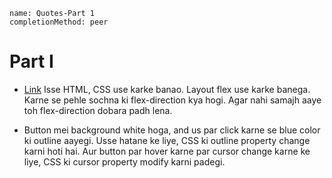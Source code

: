 ```ngMeta
name: Quotes-Part 1
completionMethod: peer
```

# Part I
- [Link](https://codepen.io/navgurukul/full/LbBKaX) Isse HTML, CSS use karke banao. Layout flex use karke banega. Karne se pehle sochna ki flex-direction kya hogi. Agar nahi samajh aaye toh flex-direction dobara padh lena.

- Button mei background white hoga, and us par click karne se blue color ki outline aayegi. Usse hatane ke liye, CSS ki outline property change karni hoti hai. Aur button par hover karne par cursor change karne ke liye, CSS ki cursor property modify karni padegi.